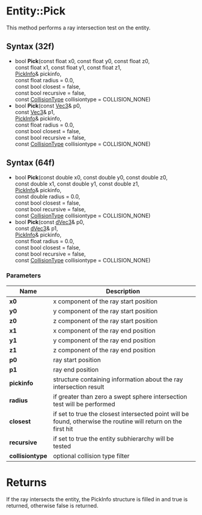 # Entity::Pick #
This method performs a ray intersection test on the entity.

## Syntax (32f) ##
- bool **Pick**(const float x0, const float y0, const float z0,  
const float x1, const float y1, const float z1,  
[PickInfo](CPP_PickInfo.cpp)& pickinfo,  
const float radius = 0.0,  
const bool closest = false,  
const bool recursive = false,  
const [CollisionType](CPP_CollisionType.cpp) collisiontype = COLLISION_NONE)
- bool **Pick**(const [Vec3](CPP_Vec3.md)& p0,  
const [Vec3](CPP_Vec3.md)& p1,  
[PickInfo](CPP_PickInfo.cpp)& pickinfo,  
const float radius = 0.0,  
const bool closest = false,  
const bool recursive = false,  
const [CollisionType](CPP_CollisionType.cpp) collisiontype = COLLISION_NONE)

## Syntax (64f) ##
- bool **Pick**(const double x0, const double y0, const double z0,  
const double x1, const double y1, const double z1,  
[PickInfo](CPP_PickInfo.cpp)& pickinfo,  
const double radius = 0.0,  
const bool closest = false,  
const bool recursive = false,  
const [CollisionType](CPP_CollisionType.cpp) collisiontype = COLLISION_NONE)
- bool **Pick**(const [dVec3](CPP_dVec3.md)& p0,  
const [dVec3](CPP_dVec3.md)& p1,  
[PickInfo](CPP_PickInfo.cpp)& pickinfo,  
const float radius = 0.0,  
const bool closest = false,  
const bool recursive = false,  
const [CollisionType](CPP_CollisionType.cpp) collisiontype = COLLISION_NONE)

### Parameters ###
| Name | Description |
| --- | --- |
| **x0** | x component of the ray start position |
| **y0** | y component of the ray start position |
| **z0** | z component of the ray start position |
| **x1** | x component of the ray end position |
| **y1** | y component of the ray end position |
| **z1** | z component of the ray end position |
| **p0** | ray start position |
| **p1** | ray end position |
| **pickinfo** | structure containing information about the ray intersection result |
| **radius** | if greater than zero a swept sphere intersection test will be performed |
| **closest** | if set to true the closest intersected point will be found, otherwise the routine will return on the first hit |
| **recursive** | if set to true the entity subhierarchy will be tested |
| **collisiontype** | optional collision type filter |

# Returns #
If the ray intersects the entity, the PickInfo structure is filled in and true is returned, otherwise false is returned.
